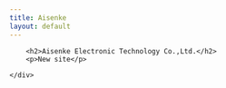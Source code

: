 ```yaml
---
title: Aisenke
layout: default
---
```


<div class="row-fluid">
	<div class="span12">

		<h2>Aisenke Electronic Technology Co.,Ltd.</h2>
		<p>New site</p>

	</div>
</div>